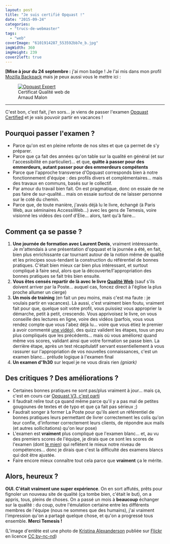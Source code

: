 ```yaml
---
layout: post
title: "Je suis certifié Opquast !"
date: "2015-09-24"
categories: 
  - "trucs-de-webmaster"
tags:
  - "web"
coverImage: "6101914287_553592bb7e_b.jpg"
imgWidth: 360
imgHeight: 239
cover2left: true
---
```


**\[Mise à jour du 24 septembre :** j'ai mon badge ! Je l'ai mis dans mon profil [Mozilla Backpack](https://backpack.openbadges.org/) mais je peux aussi vous le mettre ici :

<figure style="width: 200px">
	<a href="https://certified.opquast.com/certificate/U9M0PV/" alt=""><img src="https://data.oqs-cdn.com/openbadges/issuer_U9M0PV.svg" alt="Opquast Expert"></a>
	<figcaption>Certificat Qualité web de Arnaud Malon</figcaption>
</figure>

* * *

C'est bon, c'est fait, j'en sors... je viens de passer l'examen [Opquast Certified](https://certified.opquast.com/) et je vais pouvoir partir en vacances !

## Pourquoi passer l'examen ?

- Parce qu'on est en pleine refonte de nos sites et que ça permet de s'y préparer.
- Parce que ça fait des années qu'on table sur la qualité en général (et sur l'accessibilité en particulier)... et que, **quitte à passer pour des emmerdeurs, autant passer pour des emmerdeurs compétents**
- Parce que l'approche transverse d'Opquast corresponds bien à notre fonctionnement d'équipe : des profils divers et complémentaires... mais des travaux en communs, basés sur le collectif.
- Par amour du travail bien fait. On est pragmatique, donc on essaie de ne pas faire de sur-qualité... mais on essaie surtout de ne laisser personne sur le coté du chemin.
- Parce que, de toute manière, j'avais déjà lu le livre, échangé (à Paris Web, aux séminaires AccessiWeb...) avec les gens de Temesis, voire visionné les vidéos des conf d'Elie... alors, tant qu'à faire...

## Comment ça se passe ?

1. **Une journée de formation avec Laurent Denis**, vraiment intéressante. Je m'attendais à une présentation d'opquast et la journée a été, en fait, bien plus enrichissante car tournant autour de la notion même de qualité et les principes sous-tendant la construction du référentiel de bonnes pratiques. C'était bien mieux car bien plus intéressant, et surtout compliqué à faire seul, alors que la découverte/l'appropriation des bonnes pratiques se fait très bien ensuite.
2. **Vous êtes censés repartir de là avec le livre [Qualité Web](http://qualite-web-lelivre.com/ "Qualité Web (nouvelle fenêtre)")** (sauf s'ils doivent arriver par la Poste... auquel cas, foncez direct à l'église la plus proche allumer un cierge)
3. **Un mois de training** (en fait un peu moins, mais c'est ma faute : je voulais partir en vacances). Là aussi, c'est vraiment bien foutu, vraiment fait pour que, quelque soit votre profil, vous puissiez vous approprier la démarche, petit à petit, crescendo. Vous apprivoisez le livre, on vous conseille des lectures en ligne, voire des vidéos (parfois, vous vous rendez compte que vous l'abez déjà lu... voire que vous étiez le premier à avoir commenté [une vidéo](https://www.youtube.com/watch?v=d9dJXdxlX7I)), des quizz valident les étapes, tous un peu plus compliqués que les précédents... mais où vous améliorez quand même vos scores, validant ainsi que votre formation se passe bien. La derrière étape, après un test récapitulatif servant essentiellement à vous rassurer sur l'appropriation de vos nouvelles connaissances, c'est un examen blanc... prélude logique à l'examen final
4. **Un examen d'1h30** sur lequel je ne vous dirais rien _(gniark)_

## Des critiques ? Des améliorations ?

- Certaines bonnes pratiques ne sont pas/plus vraiment à jour... mais ça, c'est en cours car [Opquast V3, c'est parti](http://blog.temesis.com/post/2015/06/16/Opquast-V3-c-est-parti "Opquast V3, c'est parti (nouvelle fenêtre)")
- Il faudrait relire tout ça quand même parce qu'il y a pas mal de petites gougounes de textes et de typo et que ça fait pas sérieux ;)
- Faudrait songer à former La Poste pour qu'ils aient un référentiel de bonnes pratiques leurs permettant de livrer correctement les colis qu'on leur confie, d'informer correctement leurs clients, de répondre aux mails (et autres sollicitations) qu'on leur pose)
- L'examen est **vraiment** plus compliqué que l'examen blanc... et, au vu des premiers scores de l'équipe, je dirais que ce sont les scores de l'examen (dont [le mien](https://fr.wikipedia.org/wiki/910 "le mien (nouvelle fenêtre)")) qui reflètent le mieux notre niveau de compétences... donc je dirais que c'est la difficulté des examens blancs qui doit être ajustée.
- Faire encore mieux connaître tout cela parce que **vraiment** ça le mérite.

## Alors, heureux ?

**OUI. C'était vraiment une super expérience**. On en sort affutés, prêts pour fignoler un nouveau site de qualité (ça tombe bien, c'était le but), on a appris, tous, pleins de choses. On a passé un mois à **beaucoup** échanger sur la qualité : du coup, outre l'émulation certaine entre les différents membres de l'équipe (nous ne sommes que des humains), j'ai vraiment l'impression qu'on a partagé quelque chose, et qu'on a progressé tous ensemble. **Merci Temesis !**

(L'image d'entête est une photo de [Kristina Alexanderson](https://www.flickr.com/photos/kalexanderson/ "Kristina Alexanderson (nouvelle fenêtre)") publiée sur [Flickr](https://www.flickr.com/photos/kalexanderson/6101914287/ "Flickr (nouvelle fenêtre)") en licence [CC by-nc-nd](https://creativecommons.org/licenses/by-nc-nd/2.0/ "Creative Commons by-nc-nd (nouvelle fenêtre)"))
